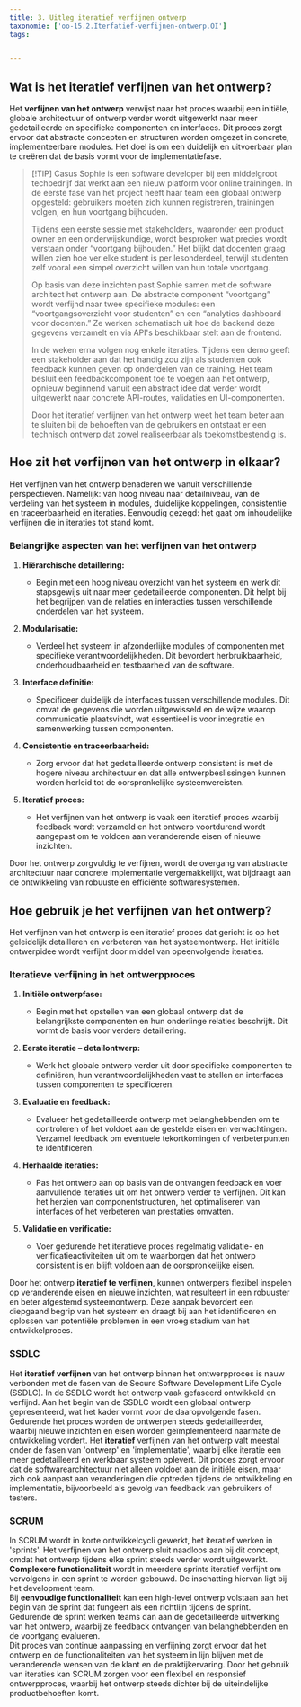 ```yaml
---
title: 3. Uitleg iteratief verfijnen ontwerp
taxonomie: ['oo-15.2.Iterfatief-verfijnen-ontwerp.OI']
tags:

 
---
```


## Wat is het iteratief verfijnen van het ontwerp? 
Het **verfijnen van het ontwerp** verwijst naar het proces waarbij een initiële, globale architectuur of ontwerp verder wordt uitgewerkt naar meer gedetailleerde en specifieke componenten en interfaces. Dit proces zorgt ervoor dat abstracte concepten en structuren worden omgezet in concrete, implementeerbare modules. Het doel is om een duidelijk en uitvoerbaar plan te creëren dat de basis vormt voor de implementatiefase.

> [!TIP] Casus
> Sophie is een software developer bij een middelgroot techbedrijf dat werkt aan een nieuw platform voor online trainingen. In de eerste fase van het project heeft haar team een globaal ontwerp opgesteld: gebruikers moeten zich kunnen registreren, trainingen volgen, en hun voortgang bijhouden.
> 
> Tijdens een eerste sessie met stakeholders, waaronder een product owner en een onderwijskundige, wordt besproken wat precies wordt verstaan onder “voortgang bijhouden.” Het blijkt dat docenten graag willen zien hoe ver elke student is per lesonderdeel, terwijl studenten zelf vooral een simpel overzicht willen van hun totale voortgang.
> 
> Op basis van deze inzichten past Sophie samen met de software architect het ontwerp aan. De abstracte component “voortgang” wordt verfijnd naar twee specifieke modules: een “voortgangsoverzicht voor studenten” en een “analytics dashboard voor docenten.” Ze werken schematisch uit hoe de backend deze gegevens verzamelt en via API's beschikbaar stelt aan de frontend.
> 
> In de weken erna volgen nog enkele iteraties. Tijdens een demo geeft een stakeholder aan dat het handig zou zijn als studenten ook feedback kunnen geven op onderdelen van de training. Het team besluit een feedbackcomponent toe te voegen aan het ontwerp, opnieuw beginnend vanuit een abstract idee dat verder wordt uitgewerkt naar concrete API-routes, validaties en UI-componenten.
> 
> Door het iteratief verfijnen van het ontwerp weet het team beter aan te sluiten bij de behoeften van de gebruikers en ontstaat er een technisch ontwerp dat zowel realiseerbaar als toekomstbestendig is.

## Hoe zit het verfijnen van het ontwerp in elkaar?
Het verfijnen van het ontwerp benaderen we vanuit verschillende perspectieven. Namelijk: van hoog niveau naar detailniveau, van de verdeling van het systeem in modules, duidelijke koppelingen, consistentie en traceerbaarheid en iteraties. Eenvoudig gezegd: het gaat om inhoudelijke verfijnen die in iteraties tot stand komt. 

### Belangrijke aspecten van het verfijnen van het ontwerp
1. **Hiërarchische detaillering:**
   - Begin met een hoog niveau overzicht van het systeem en werk dit stapsgewijs uit naar meer gedetailleerde componenten. Dit helpt bij het begrijpen van de relaties en interacties tussen verschillende onderdelen van het systeem.

2. **Modularisatie:**
   - Verdeel het systeem in afzonderlijke modules of componenten met specifieke verantwoordelijkheden. Dit bevordert herbruikbaarheid, onderhoudbaarheid en testbaarheid van de software.

3. **Interface definitie:**
   - Specificeer duidelijk de interfaces tussen verschillende modules. Dit omvat de gegevens die worden uitgewisseld en de wijze waarop communicatie plaatsvindt, wat essentieel is voor integratie en samenwerking tussen componenten.

4. **Consistentie en traceerbaarheid:**
   - Zorg ervoor dat het gedetailleerde ontwerp consistent is met de hogere niveau architectuur en dat alle ontwerpbeslissingen kunnen worden herleid tot de oorspronkelijke systeemvereisten.

5. **Iteratief proces:**
   - Het verfijnen van het ontwerp is vaak een iteratief proces waarbij feedback wordt verzameld en het ontwerp voortdurend wordt aangepast om te voldoen aan veranderende eisen of nieuwe inzichten.  

Door het ontwerp zorgvuldig te verfijnen, wordt de overgang van abstracte architectuur naar concrete implementatie vergemakkelijkt, wat bijdraagt aan de ontwikkeling van robuuste en efficiënte softwaresystemen.  

## Hoe gebruik je het verfijnen van het ontwerp?
Het verfijnen van het ontwerp is een iteratief proces dat gericht is op het geleidelijk detailleren en verbeteren van het systeemontwerp. Het initiële ontwerpidee wordt verfijnt door middel van opeenvolgende iteraties.

### Iteratieve verfijning in het ontwerpproces
1. **Initiële ontwerpfase:**
   - Begin met het opstellen van een globaal ontwerp dat de belangrijkste componenten en hun onderlinge relaties beschrijft. Dit vormt de basis voor verdere detaillering.

2. **Eerste iteratie – detailontwerp:**
   - Werk het globale ontwerp verder uit door specifieke componenten te definiëren, hun verantwoordelijkheden vast te stellen en interfaces tussen componenten te specificeren.

3. **Evaluatie en feedback:**
   - Evalueer het gedetailleerde ontwerp met belanghebbenden om te controleren of het voldoet aan de gestelde eisen en verwachtingen. Verzamel feedback om eventuele tekortkomingen of verbeterpunten te identificeren.

4. **Herhaalde iteraties:**
   - Pas het ontwerp aan op basis van de ontvangen feedback en voer aanvullende iteraties uit om het ontwerp verder te verfijnen. Dit kan het herzien van componentstructuren, het optimaliseren van interfaces of het verbeteren van prestaties omvatten.

5. **Validatie en verificatie:**
   - Voer gedurende het iteratieve proces regelmatig validatie- en verificatieactiviteiten uit om te waarborgen dat het ontwerp consistent is en blijft voldoen aan de oorspronkelijke eisen.

Door het ontwerp **iteratief te verfijnen**, kunnen ontwerpers flexibel inspelen op veranderende eisen en nieuwe inzichten, wat resulteert in een robuuster en beter afgestemd systeemontwerp. Deze aanpak bevordert een diepgaand begrip van het systeem en draagt bij aan het identificeren en oplossen van potentiële problemen in een vroeg stadium van het ontwikkelproces.

### SSDLC
Het **iteratief verfijnen** van het ontwerp binnen het ontwerpproces is nauw verbonden met de fasen van de Secure Software Development Life Cycle (SSDLC). In de SSDLC wordt het ontwerp vaak gefaseerd ontwikkeld en verfijnd. Aan het begin van de SSDLC wordt een globaal ontwerp gepresenteerd, wat het kader vormt voor de daaropvolgende fasen. Gedurende het proces worden de ontwerpen steeds gedetailleerder, waarbij nieuwe inzichten en eisen worden geïmplementeerd naarmate de ontwikkeling vordert. Het **iteratief** verfijnen van het ontwerp valt meestal onder de fasen van 'ontwerp' en 'implementatie', waarbij elke iteratie een meer gedetailleerd en werkbaar systeem oplevert. Dit proces zorgt ervoor dat de softwarearchitectuur niet alleen voldoet aan de initiële eisen, maar zich ook aanpast aan veranderingen die optreden tijdens de ontwikkeling en implementatie, bijvoorbeeld als gevolg van feedback van gebruikers of testers.

### SCRUM
In SCRUM wordt in korte ontwikkelcycli gewerkt, het iteratief werken in 'sprints'. Het verfijnen van het ontwerp sluit naadloos aan bij dit concept, omdat het ontwerp tijdens elke sprint steeds verder wordt uitgewerkt. 
**Complexere functionaliteit** wordt in meerdere sprints iteratief verfijnt om vervolgens in een sprint te worden gebouwd. De inschatting hiervan ligt bij het development team.  
Bij **eenvoudige functionaliteit** kan een high-level ontwerp volstaan aan het begin van de sprint dat fungeert als een richtlijn tijdens de sprint. Gedurende de sprint werken teams dan aan de gedetailleerde uitwerking van het ontwerp, waarbij ze feedback ontvangen van belanghebbenden en de voortgang evalueren.  
Dit proces van continue aanpassing en verfijning zorgt ervoor dat het ontwerp en de functionaliteiten van het systeem in lijn blijven met de veranderende wensen van de klant en de praktijkervaring. Door het gebruik van iteraties kan SCRUM zorgen voor een flexibel en responsief ontwerpproces, waarbij het ontwerp steeds dichter bij de uiteindelijke productbehoeften komt.
